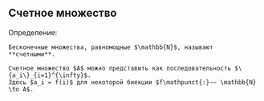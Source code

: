 ## Счетное множество
Определение:
```spoiler-markdown
Бесконечные множества, равномощные $\mathbb{N}$, называют **счетными**.

Счетное множество $A$ можно представить как последовательность $\{a_i\}_{i=1}^{\infty}$.
Здесь $a_i = f(i)$ для некоторой биекции $f\mathpunct{:}~~ \mathbb{N} \to A$.
```
